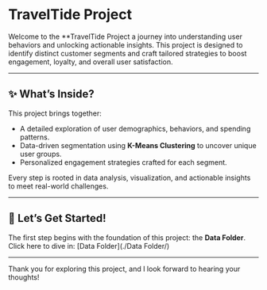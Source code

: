 # TravelTide Project

Welcome to the **TravelTide Project a journey into understanding user behaviors and unlocking actionable insights. This project is designed to identify distinct customer segments and craft tailored strategies to boost engagement, loyalty, and overall user satisfaction.

---

## ✨ What’s Inside?
This project brings together:
- A detailed exploration of user demographics, behaviors, and spending patterns.
- Data-driven segmentation using **K-Means Clustering** to uncover unique user groups.
- Personalized engagement strategies crafted for each segment.

Every step is rooted in data analysis, visualization, and actionable insights to meet real-world challenges.

---

## 🚀 Let’s Get Started!  
The first step begins with the foundation of this project: the **Data Folder**.  
Click here to dive in: [Data Folder](./Data Folder/)

---


Thank you for exploring this project, and I look forward to hearing your thoughts!
